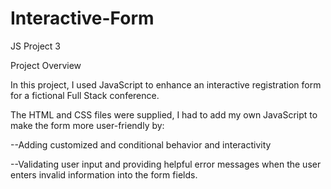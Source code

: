# Interactive-Form
JS Project 3

Project Overview

In this project, I used JavaScript to enhance an interactive registration form for a fictional Full Stack conference.

 The HTML and CSS files were supplied, I had to add my own JavaScript to make the form more user-friendly by:

--Adding customized and conditional behavior and interactivity

--Validating user input and providing helpful error messages when the user enters invalid information into the form fields.
